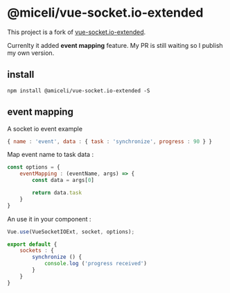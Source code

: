 # @miceli/vue-socket.io-extended

This project is a fork of [vue-socket.io-extended](https://github.com/probil/vue-socket.io-extended).

Currenlty it added **event mapping** feature. My PR is still waiting so I publish my own version.

## install

    npm install @amiceli/vue-socket.io-extended -S

## event mapping

A socket io event example

~~~js
{ name : 'event', data : { task : 'synchronize', progress : 90 } }
~~~

Map event name to task data : 

~~~js
const options = {
    eventMapping : (eventName, args) => {
        const data = args[0]

        return data.task
    }
}
~~~

An use it in your component : 

~~~js
Vue.use(VueSocketIOExt, socket, options);

export default {
    sockets : {
        synchronize () {
            console.log ('progress received')
        }
    }
}
~~~